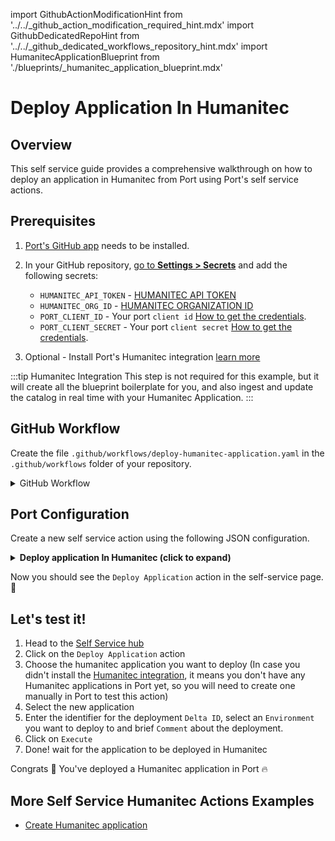 import GithubActionModificationHint from '../../\_github_action_modification_required_hint.mdx'
import GithubDedicatedRepoHint from '../../\_github_dedicated_workflows_repository_hint.mdx'
import HumanitecApplicationBlueprint from './blueprints/_humanitec_application_blueprint.mdx'

# Deploy Application In Humanitec

## Overview
This self service guide provides a comprehensive walkthrough on how to deploy an application in Humanitec from Port using Port's self service actions.

## Prerequisites

1. [Port's GitHub app](https://github.com/apps/getport-io) needs to be installed.
2. In your GitHub repository, [go to **Settings > Secrets**](https://docs.github.com/en/actions/security-guides/using-secrets-in-github-actions#creating-secrets-for-a-repository) and add the following secrets:
   - `HUMANITEC_API_TOKEN` - [HUMANITEC API TOKEN](https://developer.humanitec.com/platform-orchestrator/reference/api-references/#authentication)
   - `HUMANITEC_ORG_ID` - [HUMANITEC ORGANIZATION ID](https://developer.humanitec.com/concepts/organizations/)
   - `PORT_CLIENT_ID` - Your port `client id` [How to get the credentials](https://docs.getport.io/build-your-software-catalog/sync-data-to-catalog/api/#find-your-port-credentials).
   - `PORT_CLIENT_SECRET` - Your port `client secret` [How to get the credentials](https://docs.getport.io/build-your-software-catalog/sync-data-to-catalog/api/#find-your-port-credentials).

3. Optional - Install Port's Humanitec integration [learn more](/docs/build-your-software-catalog/custom-integration/github-workflow/examples/humanitec/humanitec.md)

:::tip Humanitec Integration
This step is not required for this example, but it will create all the blueprint boilerplate for you, and also ingest and update the catalog in real time with your Humanitec Application.
:::

<HumanitecApplicationBlueprint/>

## GitHub Workflow

Create the file `.github/workflows/deploy-humanitec-application.yaml` in the `.github/workflows` folder of your repository.

<GithubDedicatedRepoHint/>

<details>
<summary>GitHub Workflow</summary>

```yaml showLineNumbers title="deploy-humanitec-application.yaml"
name: Deploy Humanitec Application
on:
  workflow_dispatch:
    inputs:
      delta_id:
        type: string
        description: The Delta ID
        required: true
      comment:
        type: string
        description: An optional comment to help communicate the purpose of the Deployment.
        required: false
      environment:
        type: string
        description: The Environment ID
        required: true
      port_context:
        required: true
        description: includes blueprint, run ID, and entity identifier from Port.

jobs:
  deploy-application:
    runs-on: ubuntu-latest
    steps:
      - name: Deploy Application
        uses: fjogeleit/http-request-action@v1
        with:
          url: 'https://api.humanitec.io/orgs/${{secrets.HUMANITEC_ORG_ID}}/apps/${{fromJson(inputs.port_context).entity}}/envs/${{inputs.environment}}/deploys'
          method: 'POST'
          customHeaders: '{"Content-Type": "application/json", "Authorization": "Bearer ${{ secrets.HUMANITEC_API_TOKEN }}"}'

      - name: Log Deploy Application Request Failure 
        if: failure()
        uses: port-labs/port-github-action@v1
        with:
          clientId: ${{ secrets.PORT_CLIENT_ID }}
          clientSecret: ${{ secrets.PORT_CLIENT_SECRET }}
          baseUrl: https://api.getport.io
          operation: PATCH_RUN
          runId: ${{fromJson(inputs.port_context).run_id}}
          logMessage: "Failed to deploy application ..."

      - name: Log Deploy Application Request Success
        uses: port-labs/port-github-action@v1
        with:
          clientId: ${{ secrets.PORT_CLIENT_ID }}
          clientSecret: ${{ secrets.PORT_CLIENT_SECRET }}
          baseUrl: https://api.getport.io
          operation: PATCH_RUN
          runId: ${{fromJson(inputs.port_context).run_id}}
          logMessage: |
             Application has been successfully deployed ! ✅
```

</details>

## Port Configuration

Create a new self service action using the following JSON configuration.

<details>
<summary><b> Deploy application In Humanitec (click to expand) </b></summary>

<GithubActionModificationHint/>

```json showLineNumbers
{
  "identifier": "deploy_application",
  "title": "Deploy Application",
  "icon": "Microservice",
  "description": "Deploy humanitec Application",
  "trigger": {
    "type": "self-service",
    "operation": "DAY-2",
    "userInputs": {
      "properties": {
        "delta_id": {
          "type": "string",
          "title": "Delta ID",
          "description": "Delta ID",
          "icon": "Deployment"
        },
        "comment": {
          "type": "string",
          "description": "Comment on the deployment",
          "title": "Comment"
        },
        "environment": {
          "type": "string",
          "title": "Environment",
          "description": "Deployment environment ID",
          "blueprint": "humanitecEnvironment",
          "format": "entity"
        }
      },
      "required": [
        "delta_id"
      ],
      "order": [
        "delta_id",
        "comment"
      ]
    },
    "blueprintIdentifier": "humanitecApplication"
  },
  "invocationMethod": {
    "type": "GITHUB",
    "org": "<GITHUB_ORG>",
    "repo": "<GITHUB_REPO>",
    "workflow": "deploy-humanitec-application.yaml",
    "workflowInputs": {
      "delta_id": "{{ .inputs.\"delta_id\" }}",
      "comment": "{{ .inputs.\"comment\" }}",
      "port_context": {
        "blueprint": "{{.action.blueprint}}",
        "entity": "{{.entity.identifier}}",
        "run_id": "{{.run.id}}"
      }
    },
    "reportWorkflowStatus": true
  },
  "requiredApproval": false
}
```
</details>

Now you should see the `Deploy Application` action in the self-service page. 🎉

## Let's test it!

1. Head to the [Self Service hub](https://app.getport.io/self-serve)
2. Click on the `Deploy Application` action
3. Choose the humanitec application you want to deploy (In case you didn't install the [Humanitec integration](/docs/build-your-software-catalog/custom-integration/github-workflow/examples/humanitec/humanitec.md), it means you don't have any Humanitec applications in Port yet, so you will need to create one manually in Port to test this action)
4. Select the new application
5. Enter the identifier for the deployment `Delta ID`, select an `Environment` you want to deploy to and brief `Comment` about the deployment.
6. Click on `Execute`
7. Done! wait for the application to be deployed in Humanitec

Congrats 🎉 You've deployed a Humanitec application in Port 🔥

## More Self Service Humanitec Actions Examples
- [Create Humanitec application](/docs/create-self-service-experiences/setup-backend/github-workflow\examples/Humanitec/create-humanitec-application.md)
